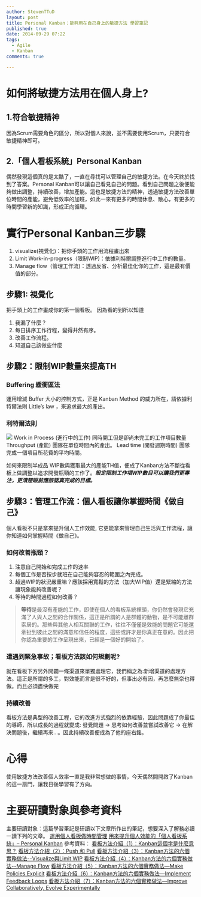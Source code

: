 ```yaml
---
author: StevenTTuD
layout: post
title: Personal Kanban：能夠用在自己身上的敏捷方法 學習筆記
published: true
date: 2014-09-29 07:22
tags:
  - Agile
  - Kanban
comments: true

---
```

# 如何將敏捷方法用在個人身上?

## 1.符合敏捷精神
因為Scrum需要角色的區分，所以對個人來說，並不需要使用Scrum，只要符合敏捷精神即可。

## 2.「個人看板系統」Personal Kanban
偶然發現這個真的是太酷了，一直在尋找可以管理自己的敏捷方法。在今天終於找到了答案。Personal Kanban可以讓自己看見自己的問題。看到自己問題之後便能夠做出調整，持續改善，增加產能。這也是敏捷方法的精神，透過敏捷方法改善單位時間的產能，避免低效率的加班，如此一來有更多的時間休息、散心，有更多的時間學習新的知識，形成正向循環。

# 實行Personal Kanban三步驟
1. visualize(視覺化)：把你手頭的工作用流程畫出來
2. Limit Work-in-progress（限制WIP)：依據利特爾調整進行中工作的數量。
3. Manage flow（管理工作流)：透過反省、分析最佳化你的工作，這是最有價值的部分。


## 步驟1: 視覺化
把手頭上的工作畫成你的第一個看板。
因為看的到所以知道
1. 我漏了什麼？
2. 每日排序工作行程，變得井然有序。
3. 改善工作流程。
4. 知道自己該做些什麼

## 步驟2：限制WIP數量來提高TH
### Buffering 緩衝區法
運用增減 Buffer 大小的控制方式，正是 Kanban Method 的威力所在，請依據利特爾法則 Little’s law ，來追求最大的產出。
### 利特爾法則
![](https://lh4.googleusercontent.com/mLD54mGAOKQa0D2FpHbn_fJSBFkifnyfYXF0Qrg8Zws=w1753-h655-no)
Work in Process (進行中的工作) 同時開工但是卻尚未完工的工作項目數量
Throughput (產能) 團隊在單位時間內的產出。
Lead time (開發週期時間) 團隊完成一個項目所花費的平均時間。

如何來限制半成品 WIP數與獲取最大的產能TH值，便成了Kanban方法不斷從看板上做調整以追求開發瓶頸的工作了。***設定限制工作項WIP數目可以讓我們更專注，更清楚眼前應該認真完成的目標。***

## 步驟3：管理工作流：個人看板讓你掌握時間《做自己》
個人看板不只是拿來提升個人工作效能, 它更能拿來管理自己生活與工作流程，讓你知道如何掌握時間《做自己》。
### 如何改善瓶頸？
1. 注意自己開始和完成工作的速率
2. 每個工作是否按步就班在自己能夠容忍的範圍之內完成。
3. 超過WIP的狀況嚴重嘛？應該採用寬鬆的方法（加大WIP值）還是緊縮的方法讓現象能夠改善呢？
4. 等待的時間過程如何改善？

> **等待**是最沒有產能的工作，即使在個人的看板系統裡頭，你仍然會發現它充滿了人與人之間的合作關係，這正是所謂的人是群體的動物，是不可能離群索居的。那些與其他人相互關聯的工作，往往不僅僅是效能的問題它可能還牽扯到彼此之間的滿意和信任的程度，這些或許才是你真正在意的。因此把你認為重要的工作呈現出來，已經是一個好的開始了。

### 遭遇到緊急事故；看板方法該如何規劃呢?
就在看板下方另外開闢一條渠道來單獨處理它，我們稱之為:新增渠道的處理方法。這正是所謂的多工，對效能而言是很不好的，但事出必有因，再怎麼無奈也得做。而且必須盡快做完

### 持續改善
看板方法是典型的改善工程，它的改進方式強烈的依靠經驗，因此問題成了你最佳的導師，所以成長的過程就變成: 發覺問題 -> 思考如何改善並嘗試改善它 -> 在解決問題後，繼續再來…。因此持續改善便成為了他的座右銘。

# 心得
使用敏捷方法改善個人效率一直是我非常想做的事情，今天偶然間開啟了Kanban的這一扇門，讓我日後學習有了方向。

# 主要研讀對象與參考資料
主要研讀對象：這篇學習筆記是研讀以下文章所作出的筆記，想要深入了解務必讀一讀下列的文章。
[運用個人看板做時間管理](http://ruddyblog.wordpress.com/2014/09/21/%E9%81%8B%E7%94%A8%E5%80%8B%E4%BA%BA%E7%9C%8B%E6%9D%BF%E5%81%9A%E6%99%82%E9%96%93%E7%AE%A1%E7%90%86/)
[用來提升個人效能的「個人看板系統」– Personal Kanban](http://ruddyblog.wordpress.com/2014/08/25/%E7%94%A8%E4%BE%86%E6%8F%90%E5%8D%87%E5%80%8B%E4%BA%BA%E6%95%88%E8%83%BD%E7%9A%84%E3%80%8C%E5%80%8B%E4%BA%BA%E7%9C%8B%E6%9D%BF%E7%B3%BB%E7%B5%B1%E3%80%8D-personal-kanban/)
參考資料：
[看板方法介紹（1）：Kanban這個字是什麼意思？](http://teddy-chen-tw.blogspot.tw/2014/08/kanban.html)
[看板方法介紹（2）：Push 和 Pull](http://teddy-chen-tw.blogspot.tw/2014/08/2push-pull.html)
[看板方法介紹（3）：Kanban方法的六個實務做法--Visualize與Limit WIP](http://teddy-chen-tw.blogspot.tw/2014/08/3kanban-visualizelimit-wip.html)
[看板方法介紹（4）：Kanban方法的六個實務做法--Manage Flow](http://teddy-chen-tw.blogspot.tw/2014/08/4kanban-manage-flow.html)
[看板方法介紹（5）：Kanban方法的六個實務做法—Make Policies Explicit](http://teddy-chen-tw.blogspot.tw/2014/08/5kanbanmake-policies-explicit.html)
[看板方法介紹（6）：Kanban方法的六個實務做法—Implement Feedback Loops](http://teddy-chen-tw.blogspot.tw/2014/08/6kanbanimplement-feedback-loops.html)
[看板方法介紹（7）：Kanban方法的六個實務做法—Improve Collaboratively, Evolve Experimentally](http://teddy-chen-tw.blogspot.tw/2014/08/7kanbanimprove-collaboratively-evolve.html)